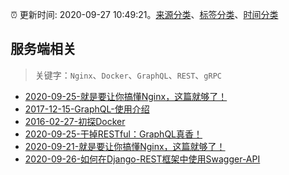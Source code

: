 :alarm_clock: 更新时间: 2020-09-27 10:49:21。[来源分类](../README.md)、[标签分类](../TAGS.md)、[时间分类](../TIMELINE.md)

## 服务端相关


> 关键字：`Nginx`、`Docker`、`GraphQL`、`REST`、`gRPC`



- [2020-09-25-就是要让你搞懂Nginx，这篇就够了！](https://www.ershicimi.com/p/54e33fa9972d09466745caea15b0057e) 
- [2017-12-15-GraphQL-使用介绍](https://aotu.io/notes/2017/12/15/graphql-use/) 
- [2016-02-27-初探Docker](https://aotu.io/notes/2016/02/27/docker/) 
- [2020-09-25-干掉RESTful：GraphQL真香！](https://www.ershicimi.com/p/edd9f7448cd2ffcc470e598f57f231ae) 
- [2020-09-21-就是要让你搞懂Nginx，这篇就够了！](https://www.ershicimi.com/p/ec29462460c9afbe8c168ba02d024865) 
- [2020-09-26-如何在Django-REST框架中使用Swagger-API](https://sec.thief.one/article_content?a_id=79b9b64b1a9b1f1ca16d73b149bee850) 